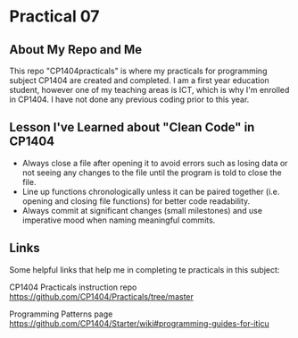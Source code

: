 # Practical 07

## About My Repo and Me
This repo "CP1404practicals" is where my practicals for programming subject CP1404 are created and completed. 
I am a first year education student, however one of my teaching areas is ICT, which is why I'm enrolled in CP1404. 
I have not done any previous coding prior to this year. 

## Lesson I've Learned about "Clean Code" in CP1404
* Always close a file after opening it to avoid errors such as losing data or not seeing any changes to the file
until the program is told to close the file.
* Line up functions chronologically unless it can be paired together (i.e. opening and closing file functions) 
for better code readability.
* Always commit at significant changes (small milestones) and use imperative mood when naming meaningful commits.

## Links
Some helpful links that help me in completing te practicals in this subject:

CP1404 Practicals instruction repo
https://github.com/CP1404/Practicals/tree/master

Programming Patterns page
https://github.com/CP1404/Starter/wiki#programming-guides-for-itjcu